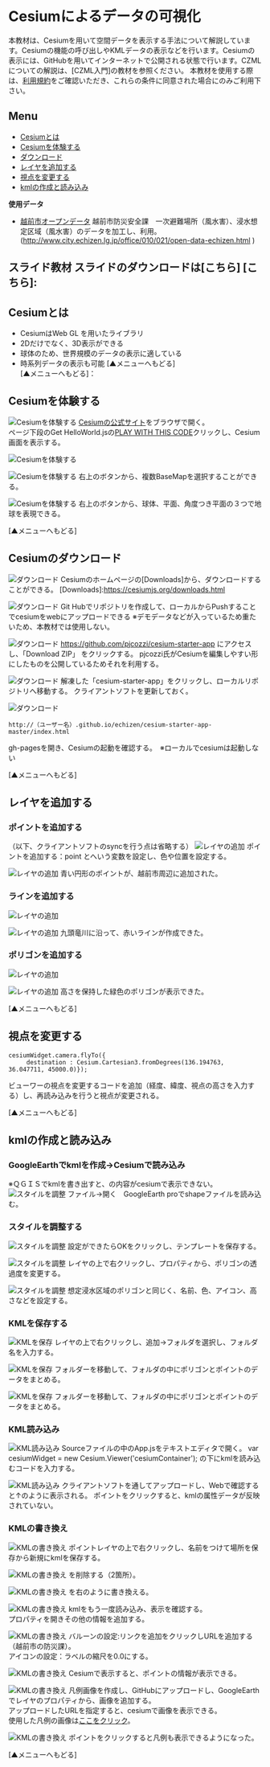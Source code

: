 # Cesiumによるデータの可視化

本教材は、Cesiumを用いて空間データを表示する手法について解説しています。Cesiumの機能の呼び出しやKMLデータの表示などを行います。Cesiumの表示には、GitHubを用いてインターネットで公開される状態で行います。CZMLについての解説は、[CZML入門]の教材を参照ください。
本教材を使用する際は、[利用規約]をご確認いただき、これらの条件に同意された場合にのみご利用下さい。

[利用規約]:
[CZML入門]:
**Menu**
------
* [Cesiumとは](#Cesiumとは)
* [Cesiumを体験する](#Cesiumを体験する)
* [ダウンロード](#ダウンロード)
* [レイヤを追加する](#レイヤを追加する)
* [視点を変更する](#視点を変更する)
* [kmlの作成と読み込み](#kmlの作成と読み込み)

**使用データ**

* [越前市オープンデータ] 越前市防災安全課　一次避難場所（風水害）、浸水想定区域（風水害）のデータを加工し、利用。
(http://www.city.echizen.lg.jp/office/010/021/open-data-echizen.html )


[越前市オープンデータ]:http://www.city.echizen.lg.jp/office/010/021/open-data-echizen.html

**スライド教材**
スライドのダウンロードは[こちら]
[こちら]:
--------

## Cesiumとは
- CesiumはWeb GL を用いたライブラリ
- 2Dだけでなく、3D表示ができる
- 球体のため、世界規模のデータの表示に適している
- 時系列データの表示も可能
[▲メニューへもどる]  
[▲メニューへもどる]：

## Cesiumを体験する
![Cesiumを体験する](pic/pic_1.png)
[Cesiumの公式サイト]をブラウザで開く。  
ページ下段のGet HelloWorld.jsの[PLAY WITH THIS CODE]クリックし、Cesium画面を表示する。

![Cesiumを体験する](pic/pic_2.png)

[Cesiumの公式サイト]:http://cesiumjs.org
[PLAY WITH THIS CODE]:http://cesiumjs.org/Cesium/Apps/Sandcastle/index.html?src=Hello%20World.html&label=All

![Cesiumを体験する](pic/pic_3.png)
右上のボタンから、複数BaseMapを選択することができる。

![Cesiumを体験する](pic/pic_4.png)
右上のボタンから、球体、平面、角度つき平面の３つで地球を表現できる。

[▲メニューへもどる]  

## Cesiumのダウンロード
![ダウンロード](pic/pic_5.png)
Cesiumのホームページの[Downloads]から、ダウンロードすることができる。
[Downloads]:https://cesiumjs.org/downloads.html

![ダウンロード](pic/pic_6.png)
Git Hubでリポジトリを作成して、ローカルからPushすることでcesiumをwebにアップロードできる
※デモデータなどが入っているため重たいため、本教材では使用しない。

![ダウンロード](pic/pic_7.png)
https://github.com/pjcozzi/cesium-starter-app にアクセスし、「Download ZIP」 をクリックする。
pjcozzi氏がCesiumを編集しやすい形にしたものを公開しているためそれを利用する。

![ダウンロード](pic/pic_8.png)
解凍した「cesium-starter-app」をクリックし、ローカルリポジトリへ移動する。
クライアントソフトを更新しておく。

![ダウンロード](pic/pic_9.png)

```
http://（ユーザー名）.github.io/echizen/cesium-starter-app-master/index.html
```

gh-pagesを開き、Cesiumの起動を確認する。　※ローカルでcesiumは起動しない

[▲メニューへもどる]  

## レイヤを追加する
### ポイントを追加する
（以下、クライアントソフトのsyncを行う点は省略する）
![レイヤの追加](pic/pic_10.png)
ポイントを追加する：point とへいう変数を設定し、色や位置を設定する。

![レイヤの追加](pic/pic_11.png)
青い円形のポイントが、越前市周辺に追加された。

### ラインを追加する
![レイヤの追加](pic/pic_12.png)

![レイヤの追加](pic/pic_13.png)
九頭竜川に沿って、赤いラインが作成できた。

### ポリゴンを追加する
![レイヤの追加](pic/pic_14.png)

![レイヤの追加](pic/pic_15.png)
高さを保持した緑色のポリゴンが表示できた。

[▲メニューへもどる]  


## 視点を変更する

```
cesiumWidget.camera.flyTo({   
     destination : Cesium.Cartesian3.fromDegrees(136.194763, 36.047711, 45000.0)});
```
ビューワーの視点を変更するコードを追加（経度、緯度、視点の高さを入力する）し、再読み込みを行うと視点が変更される。

[▲メニューへもどる]  


## kmlの作成と読み込み
### GoogleEarthでkmlを作成→Cesiumで読み込み
※ＱＧＩＳでkmlを書き出すと、<description>の内容がcesiumで表示できない。
![スタイルを調整](pic/pic_16.png)
ファイル→開く　GoogleEarth proでshapeファイルを読み込む。

### スタイルを調整する
![スタイルを調整](pic/pic_17.png)
設定ができたらOKをクリックし、テンプレートを保存する。

![スタイルを調整](pic/pic_18.png)
レイヤの上で右クリックし、プロパティから、ポリゴンの透過度を変更する。

![スタイルを調整](pic/pic_19.png)
想定浸水区域のポリゴンと同じく、名前、色、アイコン、高さなどを設定する。

### KMLを保存する
![KMLを保存](pic/pic_20.png)
レイヤの上で右クリックし、追加→フォルダを選択し、フォルダ名を入力する。

![KMLを保存](pic/pic_21.png)
フォルダーを移動して、フォルダの中にポリゴンとポイントのデータをまとめる。

![KMLを保存](pic/pic_22.png)
フォルダーを移動して、フォルダの中にポリゴンとポイントのデータをまとめる。

### KML読み込み
![KML読み込み](pic/pic_23.png)
Sourceファイルの中のApp.jsをテキストエディタで開く。
var cesiumWidget = new Cesium.Viewer('cesiumContainer');
の下にkmlを読み込むコードを入力する。

![KML読み込み](pic/pic_24.png)
クライアントソフトを通してアップロードし、Webで確認すると↑のように表示される。
ポイントをクリックすると、kmlの属性データが反映されていない。

### KMLの書き換え
![KMLの書き換え](pic/pic_25.png)
ポイントレイヤの上で右クリックし、名前をつけて場所を保存から新規にkmlを保存する。

![KMLの書き換え](pic/pic_26.png)
<BalloonStyle></BalloonStyle>を削除する（2箇所）。

![KMLの書き換え](pic/pic_27.png)
<description></description>を右のように書き換える。

![KMLの書き換え](pic/pic_28.png)
kmlをもう一度読み込み、表示を確認する。  
プロパティを開きその他の情報を追加する。

![KMLの書き換え](pic/pic_29.png)
バルーンの設定:リンクを追加をクリックしURLを追加する（越前市の防災課）。  
アイコンの設定：ラベルの縮尺を0.0にする。  

![KMLの書き換え](pic/pic_30.png)
Cesiumで表示すると、ポイントの情報が表示できる。

![KMLの書き換え](pic/pic_31.png)
凡例画像を作成し、GitHubにアップロードし、GoogleEarthでレイヤのプロパティから、画像を追加する。  
アップロードしたURLを指定すると、cesiumで画像を表示できる。  
使用した凡例の画像は[ここをクリック]。

[ここをクリック]:http://


![KMLの書き換え](pic/pic_32.png)
ポイントをクリックすると凡例も表示できるようになった。

[▲メニューへもどる]  

